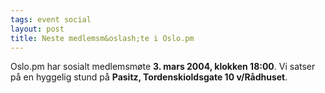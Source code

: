 ```yaml
---
tags: event social
layout: post
title: Neste medlemsm&oslash;te i Oslo.pm
---
```

<p>Oslo.pm har sosialt medlemsmøte <strong>3. mars 2004, klokken
18:00</strong>. Vi satser på en hyggelig stund på <strong>Pasitz,
Tordenskioldsgate 10 v/Rådhuset</strong>.</p>

